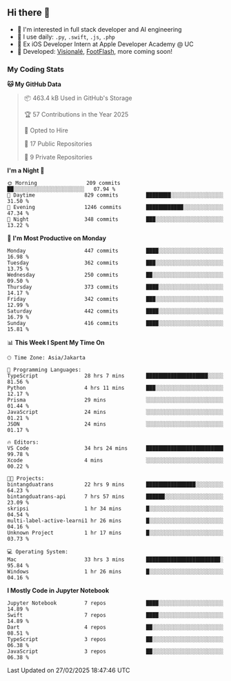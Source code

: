 ## Hi there 👋

- 🤖 I'm interested in full stack developer and AI engineering
- 🌱 I use daily: `.py`, `.swift`, `.js`, `.php`
- 🍎 Ex iOS Developer Intern at Apple Developer Academy @ UC
- 🔨 Developed: [Visionalé](https://apps.apple.com/id/app/visional%C3%A9/id6737191146), [FootFlash](https://apps.apple.com/id/app/footflash/id6550905078), more coming soon!

### My Coding Stats

<!--START_SECTION:waka-->
**🐱 My GitHub Data** 

> 📦 463.4 kB Used in GitHub's Storage 
 > 
> 🏆 57 Contributions in the Year 2025
 > 
> 💼 Opted to Hire
 > 
> 📜 17 Public Repositories 
 > 
> 🔑 9 Private Repositories 
 > 
**I'm a Night 🦉** 

```text
🌞 Morning                209 commits         ██░░░░░░░░░░░░░░░░░░░░░░░   07.94 % 
🌆 Daytime                829 commits         ████████░░░░░░░░░░░░░░░░░   31.50 % 
🌃 Evening                1246 commits        ████████████░░░░░░░░░░░░░   47.34 % 
🌙 Night                  348 commits         ███░░░░░░░░░░░░░░░░░░░░░░   13.22 % 
```
📅 **I'm Most Productive on Monday** 

```text
Monday                   447 commits         ████░░░░░░░░░░░░░░░░░░░░░   16.98 % 
Tuesday                  362 commits         ███░░░░░░░░░░░░░░░░░░░░░░   13.75 % 
Wednesday                250 commits         ██░░░░░░░░░░░░░░░░░░░░░░░   09.50 % 
Thursday                 373 commits         ████░░░░░░░░░░░░░░░░░░░░░   14.17 % 
Friday                   342 commits         ███░░░░░░░░░░░░░░░░░░░░░░   12.99 % 
Saturday                 442 commits         ████░░░░░░░░░░░░░░░░░░░░░   16.79 % 
Sunday                   416 commits         ████░░░░░░░░░░░░░░░░░░░░░   15.81 % 
```


📊 **This Week I Spent My Time On** 

```text
🕑︎ Time Zone: Asia/Jakarta

💬 Programming Languages: 
TypeScript               28 hrs 7 mins       ████████████████████░░░░░   81.56 % 
Python                   4 hrs 11 mins       ███░░░░░░░░░░░░░░░░░░░░░░   12.17 % 
Prisma                   29 mins             ░░░░░░░░░░░░░░░░░░░░░░░░░   01.44 % 
JavaScript               24 mins             ░░░░░░░░░░░░░░░░░░░░░░░░░   01.21 % 
JSON                     24 mins             ░░░░░░░░░░░░░░░░░░░░░░░░░   01.17 % 

🔥 Editors: 
VS Code                  34 hrs 24 mins      █████████████████████████   99.78 % 
Xcode                    4 mins              ░░░░░░░░░░░░░░░░░░░░░░░░░   00.22 % 

🐱‍💻 Projects: 
bintangduatrans          22 hrs 9 mins       ████████████████░░░░░░░░░   64.23 % 
bintangduatrans-api      7 hrs 57 mins       ██████░░░░░░░░░░░░░░░░░░░   23.09 % 
skripsi                  1 hr 34 mins        █░░░░░░░░░░░░░░░░░░░░░░░░   04.54 % 
multi-label-active-learni1 hr 26 mins        █░░░░░░░░░░░░░░░░░░░░░░░░   04.16 % 
Unknown Project          1 hr 17 mins        █░░░░░░░░░░░░░░░░░░░░░░░░   03.73 % 

💻 Operating System: 
Mac                      33 hrs 3 mins       ████████████████████████░   95.84 % 
Windows                  1 hr 26 mins        █░░░░░░░░░░░░░░░░░░░░░░░░   04.16 % 
```

**I Mostly Code in Jupyter Notebook** 

```text
Jupyter Notebook         7 repos             ████░░░░░░░░░░░░░░░░░░░░░   14.89 % 
Swift                    7 repos             ████░░░░░░░░░░░░░░░░░░░░░   14.89 % 
Dart                     4 repos             ██░░░░░░░░░░░░░░░░░░░░░░░   08.51 % 
TypeScript               3 repos             ██░░░░░░░░░░░░░░░░░░░░░░░   06.38 % 
JavaScript               3 repos             ██░░░░░░░░░░░░░░░░░░░░░░░   06.38 % 
```




 Last Updated on 27/02/2025 18:47:46 UTC
<!--END_SECTION:waka-->

<!--
**nico-samuelson/nico-samuelson** is a ✨ _special_ ✨ repository because its `README.md` (this file) appears on your GitHub profile.

Here are some ideas to get you started:

- 🔭 I’m currently working on ...
- 🌱 I’m currently learning ...
- 👯 I’m looking to collaborate on ...
- 🤔 I’m looking for help with ...
- 💬 Ask me about ...
- 📫 How to reach me: ...
- 😄 Pronouns: ...
- ⚡ Fun fact: ...
-->
